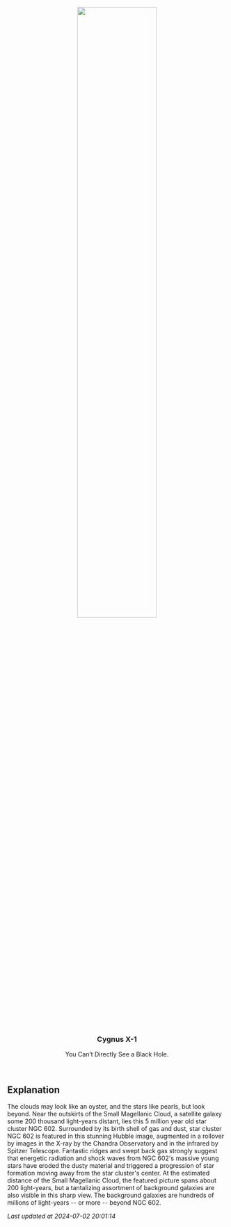 <p align='center'>
    <img src='https://apod.nasa.gov/apod/image/2407/Ngc602_Hubble_960.jpg' width='60%' />
    <h3 align="center">Cygnus X-1</h3>
    <p align="center">You Can’t Directly See a Black Hole.</p>
</p>
<br/>

Explanation
--
The clouds may look like an oyster, and the stars like pearls, but look beyond. Near the outskirts of the Small Magellanic Cloud, a satellite galaxy some 200 thousand light-years distant, lies this 5 million year old star cluster NGC 602. Surrounded by its birth shell of gas and dust, star cluster NGC 602 is featured in this stunning Hubble image, augmented in a rollover by images in the X-ray by the Chandra Observatory and in the infrared by Spitzer Telescope. Fantastic ridges and swept back gas strongly suggest that energetic radiation and shock waves from NGC 602's massive young stars have eroded the dusty material and triggered a progression of star formation moving away from the star cluster's center. At the estimated distance of the Small Magellanic Cloud, the featured picture spans about 200 light-years, but a tantalizing assortment of background galaxies are also visible in this sharp view. The background galaxies are hundreds of millions of light-years -- or more -- beyond NGC 602.


*Last updated at 2024-07-02 20:01:14*
